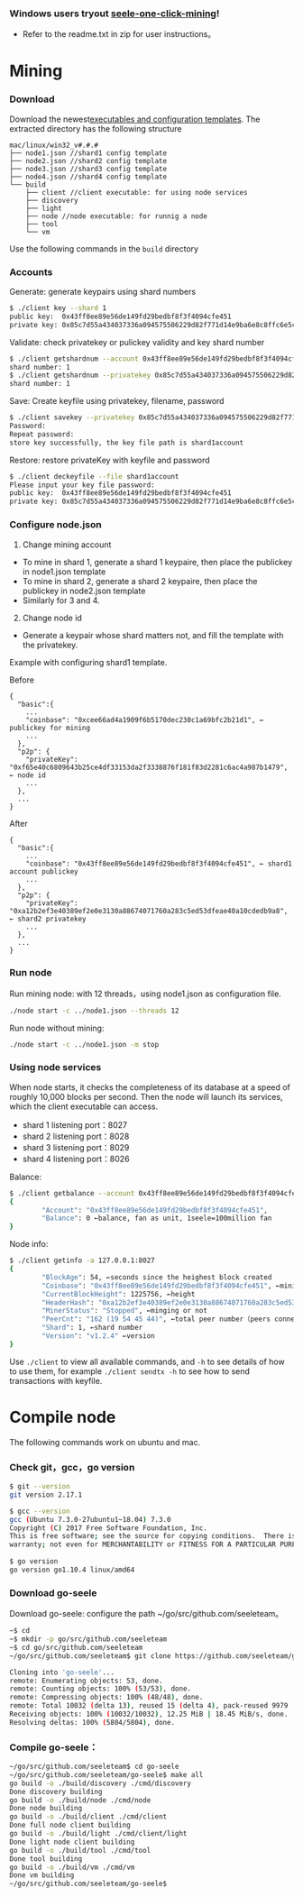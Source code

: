 ### Windows users tryout [seele-one-click-mining](https://github.com/seeleteam/seele-one-click-mining/releases/latest)! 
- Refer to the readme.txt in zip for user instructions。 


# Mining

### Download

Download the newest[executables and configuration templates](https://github.com/seeleteam/go-seele/releases/latest). The extracted directory has the following structure

```
mac/linux/win32_v#.#.#
├── node1.json //shard1 config template
├── node2.json //shard2 config template
├── node3.json //shard3 config template
├── node4.json //shard4 config template
└── build 
    ├── client //client executable: for using node services
    ├── discovery
    ├── light
    ├── node //node executable: for runnig a node
    ├── tool
    └── vm
```

Use the following commands in the `build` directory

### Accounts

Generate: generate keypairs using shard numbers

```bash
$ ./client key --shard 1
public key:  0x43ff8ee89e56de149fd29bedbf8f3f4094cfe451
private key: 0x85c7d55a434037336a094575506229d82f771d14e9ba6e8c8ffc6e5c1f21de8a
```

Validate: check privatekey or pulickey validity and key shard number

```bash
$ ./client getshardnum --account 0x43ff8ee89e56de149fd29bedbf8f3f4094cfe451
shard number: 1
$ ./client getshardnum --privatekey 0x85c7d55a434037336a094575506229d82f771d14e9ba6e8c8ffc6e5c1f21de8a
shard number: 1
```

Save: Create keyfile using privatekey, filename, password

```bash
$ ./client savekey --privatekey 0x85c7d55a434037336a094575506229d82f771d14e9ba6e8c8ffc6e5c1f21de8a --file shard1account
Password:
Repeat password:
store key successfully, the key file path is shard1account
```

Restore: restore privateKey with keyfile and password

```bash
$ ./client deckeyfile --file shard1account
Please input your key file password:
public key:  0x43ff8ee89e56de149fd29bedbf8f3f4094cfe451
private key: 0x85c7d55a434037336a094575506229d82f771d14e9ba6e8c8ffc6e5c1f21de8a
```

### Configure node.json

1. Change mining account
  - To mine in shard 1, generate a shard 1 keypaire, then place the publickey in node1.json template
  - To mine in shard 2, generate a shard 2 keypaire, then place the publickey in node2.json template
  - Similarly for 3 and 4.
2. Change node id
  - Generate a keypair whose shard matters not, and fill the template with the privatekey.

Example with configuring shard1 template.

Before 
```
{
  "basic":{
    ...
    "coinbase": "0xcee66ad4a1909f6b5170dec230c1a69bfc2b21d1", ← publickey for mining
    ...
  },
  "p2p": {
    "privateKey": "0xf65e40c6809643b25ce4df33153da2f3338876f181f83d2281c6ac4a987b1479", ← node id
    ...
  },
  ...
}
```
After
```
{
  "basic":{
    ...
    "coinbase": "0x43ff8ee89e56de149fd29bedbf8f3f4094cfe451", ← shard1 account publickey
    ...
  },
  "p2p": {
    "privateKey": "0xa12b2ef3e40389ef2e0e3130a88674071760a283c5ed53dfeae40a10cdedb9a8", ← shard2 privatekey 
    ...
  },
  ...
}
```

### Run node 

Run mining node: with 12 threads，using node1.json as configuration file.
```bash
./node start -c ../node1.json --threads 12
```
Run node without mining: 
```bash
./node start -c ../node1.json -m stop
```

### Using node services

When node starts, it checks the completeness of its database at a speed of roughly 10,000 blocks per second. Then the node will launch its services, which the client executable can access.
  - shard 1 listening port：8027
  - shard 2 listening port：8028
  - shard 3 listening port：8029
  - shard 4 listening port：8026
  
Balance:
```bash
$ ./client getbalance --account 0x43ff8ee89e56de149fd29bedbf8f3f4094cfe451 -a 104.218.164.169:8027
{
        "Account": "0x43ff8ee89e56de149fd29bedbf8f3f4094cfe451",
        "Balance": 0 ←balance, fan as unit, 1seele=100million fan
}
```
Node info:
```bash
$ ./client getinfo -a 127.0.0.1:8027
{
        "BlockAge": 54, ←seconds since the heighest block created
        "Coinbase": "0x43ff8ee89e56de149fd29bedbf8f3f4094cfe451", ←mining acount
        "CurrentBlockHeight": 1225756, ←height
        "HeaderHash": "0xa12b2ef3e40389ef2e0e3130a88674071760a283c5ed53dfeae40a10cdedb9a8", ←node id
        "MinerStatus": "Stopped", ←minging or not
        "PeerCnt": "162 (19 54 45 44)", ←total peer number（peers connected from 1 2 3 4）
        "Shard": 1, ←shard number
        "Version": "v1.2.4" ←version
}

```
Use `./client` to view all available commands, and `-h` to see details of how to use them, for example `./client sendtx -h` to see how to send transactions with keyfile.

# Compile node

The following commands work on ubuntu and mac.

### Check git，gcc，go version

```bash
$ git --version
git version 2.17.1

$ gcc --version
gcc (Ubuntu 7.3.0-27ubuntu1~18.04) 7.3.0
Copyright (C) 2017 Free Software Foundation, Inc.
This is free software; see the source for copying conditions.  There is NO
warranty; not even for MERCHANTABILITY or FITNESS FOR A PARTICULAR PURPOSE.
​
$ go version
go version go1.10.4 linux/amd64
```

### Download go-seele
 Download go-seele: configure the path ~/go/src/github.com/seeleteam。
```bash
~$ cd
~$ mkdir -p go/src/github.com/seeleteam
~$ cd go/src/github.com/seeleteam
~/go/src/github.com/seeleteam$ git clone https://github.com/seeleteam/go-seele.git

Cloning into 'go-seele'...
remote: Enumerating objects: 53, done.
remote: Counting objects: 100% (53/53), done.
remote: Compressing objects: 100% (48/48), done.
remote: Total 10032 (delta 13), reused 15 (delta 4), pack-reused 9979
Receiving objects: 100% (10032/10032), 12.25 MiB | 18.45 MiB/s, done.
Resolving deltas: 100% (5804/5804), done.

```
### Compile go-seele：

```bash
~/go/src/github.com/seeleteam$ cd go-seele
~/go/src/github.com/seeleteam/go-seele$ make all
go build -o ./build/discovery ./cmd/discovery
Done discovery building
go build -o ./build/node ./cmd/node 
Done node building
go build -o ./build/client ./cmd/client
Done full node client building
go build -o ./build/light ./cmd/client/light
Done light node client building
go build -o ./build/tool ./cmd/tool
Done tool building
go build -o ./build/vm ./cmd/vm
Done vm building
~/go/src/github.com/seeleteam/go-seele$
```